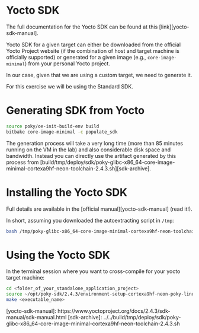 # Yocto SDK

The full documentation for the Yocto SDK can be found at this [link][yocto-sdk-manual].

Yocto SDK for a given target can either be downloaded from the official Yocto Project website (if the combination of host and target machine is officially supported) or generated for a given image (e.g., `core-image-minimal`) from your personal Yocto project.

In our case, given that we are using a custom target, we need to generate it.

For this exercise we will be using the Standard SDK.

# Generating SDK from Yocto

```bash
source poky/oe-init-build-env build
bitbake core-image-minimal -c populate_sdk
```

The generation process will take a very long time (more than 85 minutes running on the VM in the lab) and also considerable disk space and bandwidth.
Instead you can directly use the artifact generated by this process from [build/tmp/deploy/sdk/poky-glibc-x86_64-core-image-minimal-cortexa9hf-neon-toolchain-2.4.3.sh][sdk-archive].

# Installing the Yocto SDK

Full details are available in the [official manual][yocto-sdk-manual] (read it!).

In short, assuming you downloaded the autoextracting script in `/tmp`:

```bash
bash /tmp/poky-glibc-x86_64-core-image-minimal-cortexa9hf-neon-toolchain-2.4.3.sh -d ~/opt/poky-sdk/2.4.3
```

# Using the Yocto SDK

In the terminal session where you want to cross-compile for your yocto target machine:

```bash
cd <folder_of_your_standalone_application_project>
source ~/opt/poky-sdk/2.4.3/environment-setup-cortexa9hf-neon-poky-linux-gnueabi
make <executable_name>
```

<!--- Links ---!>

[yocto-sdk-manual]: https://www.yoctoproject.org/docs/2.4.3/sdk-manual/sdk-manual.html
[sdk-archive]: ../../build/tmp/deploy/sdk/poky-glibc-x86_64-core-image-minimal-cortexa9hf-neon-toolchain-2.4.3.sh
